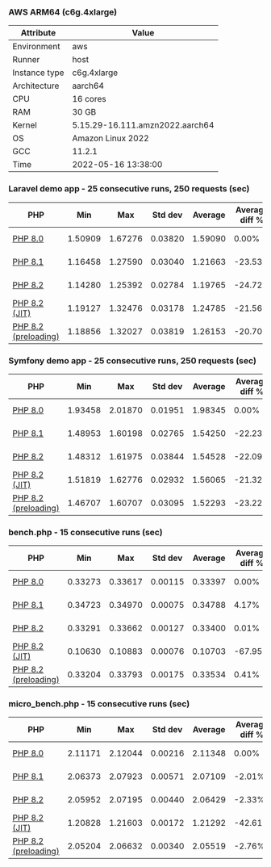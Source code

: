 ### AWS ARM64 (c6g.4xlarge)

|  Attribute    |     Value      |
|---------------|----------------|
| Environment   |aws|
| Runner        |host|
| Instance type |c6g.4xlarge|
| Architecture  |aarch64
| CPU           |16 cores|
| RAM           |30 GB|
| Kernel        |5.15.29-16.111.amzn2022.aarch64|
| OS            |Amazon Linux 2022|
| GCC           |11.2.1|
| Time          |2022-05-16 13:38:00|

### Laravel demo app - 25 consecutive runs, 250 requests (sec)

|     PHP     |     Min     |     Max     |    Std dev   |   Average  |  Average diff % |   Median   | Median diff % |     Memory    |
|-------------|-------------|-------------|--------------|------------|-----------------|------------|---------------|---------------|
|[PHP 8.0](https://github.com/php/php-src/commit/3f1e1b9ddfd5f7fe7706347109df14b261cf0855)|1.50909|1.67276|0.03820|1.59090|0.00%|1.58553|0.00%|37.86 MB|
|[PHP 8.1](https://github.com/php/php-src/commit/84c1e99ecfc8c5e025f07573f033cc60ccae8db3)|1.16458|1.27590|0.03040|1.21663|-23.53%|1.20919|-23.74%|39.64 MB|
|[PHP 8.2](https://github.com/php/php-src/commit/c732549200138f0649eedff9829eab3c2d37aade)|1.14280|1.25392|0.02784|1.19765|-24.72%|1.20120|-24.24%|39.27 MB|
|[PHP 8.2 (JIT)](https://github.com/php/php-src/commit/c732549200138f0649eedff9829eab3c2d37aade)|1.19127|1.32476|0.03178|1.24785|-21.56%|1.24786|-21.30%|48.10 MB|
|[PHP 8.2 (preloading)](https://github.com/php/php-src/commit/c732549200138f0649eedff9829eab3c2d37aade)|1.18856|1.32027|0.03819|1.26153|-20.70%|1.26527|-20.20%|39.40 MB|

### Symfony demo app - 25 consecutive runs, 250 requests (sec)

|     PHP     |     Min     |     Max     |    Std dev   |   Average  |  Average diff % |   Median   | Median diff % |     Memory    |
|-------------|-------------|-------------|--------------|------------|-----------------|------------|---------------|---------------|
|[PHP 8.0](https://github.com/php/php-src/commit/3f1e1b9ddfd5f7fe7706347109df14b261cf0855)|1.93458|2.01870|0.01951|1.98345|0.00%|1.98538|0.00%|37.16 MB|
|[PHP 8.1](https://github.com/php/php-src/commit/84c1e99ecfc8c5e025f07573f033cc60ccae8db3)|1.48953|1.60198|0.02765|1.54250|-22.23%|1.54412|-22.23%|38.12 MB|
|[PHP 8.2](https://github.com/php/php-src/commit/c732549200138f0649eedff9829eab3c2d37aade)|1.48312|1.61975|0.03844|1.54528|-22.09%|1.55281|-21.79%|37.23 MB|
|[PHP 8.2 (JIT)](https://github.com/php/php-src/commit/c732549200138f0649eedff9829eab3c2d37aade)|1.51819|1.62776|0.02932|1.56065|-21.32%|1.55721|-21.57%|46.10 MB|
|[PHP 8.2 (preloading)](https://github.com/php/php-src/commit/c732549200138f0649eedff9829eab3c2d37aade)|1.46707|1.60707|0.03095|1.52293|-23.22%|1.52550|-23.16%|37.18 MB|

### bench.php - 15 consecutive runs (sec)

|     PHP     |     Min     |     Max     |    Std dev   |   Average  |  Average diff % |   Median   | Median diff % |     Memory    |
|-------------|-------------|-------------|--------------|------------|-----------------|------------|---------------|---------------|
|[PHP 8.0](https://github.com/php/php-src/commit/3f1e1b9ddfd5f7fe7706347109df14b261cf0855)|0.33273|0.33617|0.00115|0.33397|0.00%|0.33341|0.00%|26.80 MB|
|[PHP 8.1](https://github.com/php/php-src/commit/84c1e99ecfc8c5e025f07573f033cc60ccae8db3)|0.34723|0.34970|0.00075|0.34788|4.17%|0.34761|4.26%|27.25 MB|
|[PHP 8.2](https://github.com/php/php-src/commit/c732549200138f0649eedff9829eab3c2d37aade)|0.33291|0.33662|0.00127|0.33400|0.01%|0.33344|0.01%|26.75 MB|
|[PHP 8.2 (JIT)](https://github.com/php/php-src/commit/c732549200138f0649eedff9829eab3c2d37aade)|0.10630|0.10883|0.00076|0.10703|-67.95%|0.10684|-67.96%|28.63 MB|
|[PHP 8.2 (preloading)](https://github.com/php/php-src/commit/c732549200138f0649eedff9829eab3c2d37aade)|0.33204|0.33793|0.00175|0.33534|0.41%|0.33547|0.62%|26.66 MB|

### micro_bench.php - 15 consecutive runs (sec)

|     PHP     |     Min     |     Max     |    Std dev   |   Average  |  Average diff % |   Median   | Median diff % |     Memory    |
|-------------|-------------|-------------|--------------|------------|-----------------|------------|---------------|---------------|
|[PHP 8.0](https://github.com/php/php-src/commit/3f1e1b9ddfd5f7fe7706347109df14b261cf0855)|2.11171|2.12044|0.00216|2.11348|0.00%|2.11328|0.00%|20.77 MB|
|[PHP 8.1](https://github.com/php/php-src/commit/84c1e99ecfc8c5e025f07573f033cc60ccae8db3)|2.06373|2.07923|0.00571|2.07109|-2.01%|2.07073|-2.01%|20.97 MB|
|[PHP 8.2](https://github.com/php/php-src/commit/c732549200138f0649eedff9829eab3c2d37aade)|2.05952|2.07195|0.00440|2.06429|-2.33%|2.06193|-2.43%|21.07 MB|
|[PHP 8.2 (JIT)](https://github.com/php/php-src/commit/c732549200138f0649eedff9829eab3c2d37aade)|1.20828|1.21603|0.00172|1.21292|-42.61%|1.21315|-42.59%|22.79 MB|
|[PHP 8.2 (preloading)](https://github.com/php/php-src/commit/c732549200138f0649eedff9829eab3c2d37aade)|2.05204|2.06632|0.00340|2.05519|-2.76%|2.05463|-2.78%|21.23 MB|
